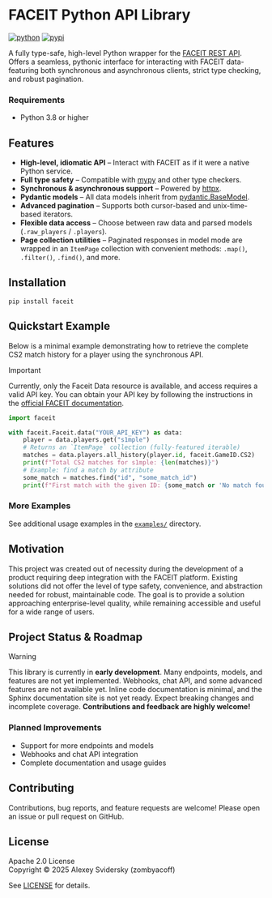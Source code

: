 # FACEIT Python API Library

[![python](https://img.shields.io/badge/python-3.8%2B-3776ab?style=flat-square&labelColor=ffffff&color=2e86c1)](https://www.python.org/)
[![pypi](https://img.shields.io/pypi/v/faceit?style=flat-square&labelColor=ffffff&color=43a047)](https://pypi.org/project/faceit/)

A fully type-safe, high-level Python wrapper for the [FACEIT REST API](https://docs.faceit.com/docs).
Offers a seamless, pythonic interface for interacting with FACEIT data-featuring both synchronous and asynchronous clients, strict type checking, and robust pagination.

### Requirements

- Python 3.8 or higher

## Features

- **High-level, idiomatic API** – Interact with FACEIT as if it were a native Python service.
- **Full type safety** – Compatible with [mypy](https://mypy-lang.org/) and other type checkers.
- **Synchronous & asynchronous support** – Powered by [httpx](https://www.python-httpx.org/).
- **Pydantic models** – All data models inherit from [pydantic.BaseModel](https://docs.pydantic.dev/latest/usage/models/).
- **Advanced pagination** – Supports both cursor-based and unix-time-based iterators.
- **Flexible data access** – Choose between raw data and parsed models (`.raw_players` / `.players`).
- **Page collection utilities** – Paginated responses in model mode are wrapped in an `ItemPage` collection with convenient methods: `.map()`, `.filter()`, `.find()`, and more.

## Installation

```
pip install faceit
```

## Quickstart Example

Below is a minimal example demonstrating how to retrieve the complete CS2 match history for a player using the synchronous API.

> [!IMPORTANT]
> Currently, only the Faceit Data resource is available, and access requires a valid API key. You can obtain your API key by following the instructions in the [official FACEIT documentation](https://docs.faceit.com/getting-started/authentication/api-keys).

```python
import faceit

with faceit.Faceit.data("YOUR_API_KEY") as data:
    player = data.players.get("s1mple")
    # Returns an `ItemPage` collection (fully-featured iterable)
    matches = data.players.all_history(player.id, faceit.GameID.CS2)
    print(f"Total CS2 matches for s1mple: {len(matches)}")
    # Example: find a match by attribute
    some_match = matches.find("id", "some_match_id")
    print(f"First match with the given ID: {some_match or 'No match found'}")
```

### More Examples

See additional usage examples in the [`examples/`](examples/) directory.

## Motivation

This project was created out of necessity during the development of a product requiring deep integration with the FACEIT platform.
Existing solutions did not offer the level of type safety, convenience, and abstraction needed for robust, maintainable code.
The goal is to provide a solution approaching enterprise-level quality, while remaining accessible and useful for a wide range of users.

## Project Status & Roadmap

> [!WARNING]
> This library is currently in **early development**.
> Many endpoints, models, and features are not yet implemented.
> Webhooks, chat API, and some advanced features are not available yet.
> Inline code documentation is minimal, and the Sphinx documentation site is not yet ready.
> Expect breaking changes and incomplete coverage.
> **Contributions and feedback are highly welcome!**

### Planned Improvements

- Support for more endpoints and models
- Webhooks and chat API integration
- Complete documentation and usage guides

## Contributing

Contributions, bug reports, and feature requests are welcome!
Please open an issue or pull request on GitHub.

## License

Apache 2.0 License  
Copyright © 2025 Alexey Svidersky (zombyacoff)

See [LICENSE](LICENSE) for details.
